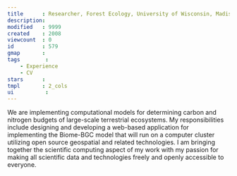 ```yaml
---
title      : Researcher, Forest Ecology, University of Wisconsin, Madison, WI
description: 
modified   : 9999
created    : 2008
viewcount  : 0
id         : 579
gmap       : 
tags        :
    - Experience
    - CV
stars      : 
tmpl       : 2_cols
ui			: 
---
```


We are implementing computational models for determining carbon and nitrogen budgets of large-scale terrestrial ecosystems. My responsibilities include designing and developing a web-based application for implementing the Biome-BGC model that will run on a computer cluster utilizing open source geospatial and related technologies. I am bringing together the scientific computing aspect of my work with my passion for making all scientific data and technologies freely and openly accessible to everyone.


